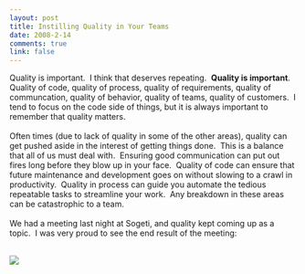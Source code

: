 ```yaml
--- 
layout: post
title: Instilling Quality in Your Teams
date: 2008-2-14
comments: true
link: false
---
```

Quality is important.&nbsp; I think that deserves repeating.&nbsp; <b>Quality is important</b>.&nbsp; Quality of code, quality of process, quality of requirements, quality of communcation, quality of behavior, quality of teams, quality of customers.&nbsp; I tend to focus on the code side of things, but it is always important to remember that quality matters.<br><br>Often times (due to lack of quality in some of the other areas), quality can get pushed aside in the interest of getting things done.&nbsp; This is a balance that all of us must deal with.&nbsp; Ensuring good communication can put out fires long before they blow up in your face.&nbsp; Quality of code can ensure that future maintenance and development goes on without slowing to a crawl in productivity.&nbsp; Quality in process can guide you automate the tedious repeatable tasks to streamline your work.&nbsp; Any breakdown in these areas can be catastrophic to a team.<br><br>We had a meeting last night at Sogeti, and quality kept coming up as a topic.&nbsp; I was very proud to see the end result of the meeting:<br><br><p></p><img src="http://flux88.com/content/binary/quality.jpg" border="0"><br><br>
